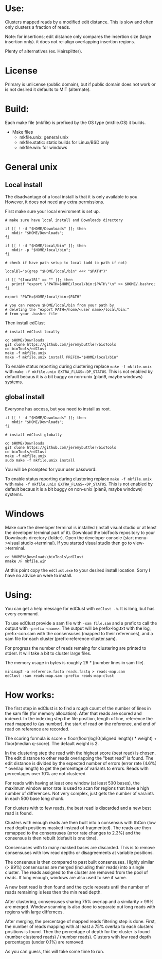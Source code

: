 # Use:

Clusters mapped reads by a modified edit distance. This
  is slow and often only clusters a fraction of reads.

Note: for insertions; edit distance only compares the
  insertion size (large insertion only). it does not
  re-align overlapping insertion regions.

Plenty of alternatives (ex. Hairsplitter).

# License

Primary is unlicense (public domain), but if public
  domain does not work or is not desired it defaults to
  MIT (alternate).

# Build:

Each make file (mkfile) is prefixed by the OS type
  (mkfile.OS) it builds.

- Make files
  - mkfile.unix: general unix
  - mkfile.static: static builds for Linux/BSD only
  - mkfile.win: for windows

# General unix

## Local install

The disadvantage of a local install is that it is only
  available to you. However, it does not need any extra
  permissions.


First make sure your local enviroment is set up.

```
# make sure have local install and Downloads directory

if [[ ! -d "$HOME/Downloads" ]]; then
   mkdir "$HOME/Downloads";
fi

if [[ ! -d "$HOME/local/bin" ]]; then
   mkdir -p "$HOME/local/bin";
fi

# check if have path setup to local (add to path if not)

localBl="$(grep "$HOME/local/bin" <<< "$PATH")"

if [[ "$localBl" == "" ]]; then
   printf "export \"PATH=$HOME/local/bin:$PATH\"\n" >> $HOME/.bashrc;
fi

export "PATH=$HOME/local/bin:$PATH"

# you can remove $HOME/local/bin from your path by
# deleting the "export PATH=/home/<user name>/local/bin:"
# from your .bashrc file
```

Then install edClust

```
# install edClust locally

cd $HOME/Downloads
git clone https://github.com/jeremybuttler/bioTools
cd bioTools/edClust
make -f mkfile.unix
make -f mkfile.unix install PREFIX="$HOME/local/bin"
```

To enable status reporting during clustering
   replace `make -f mkfile.unix`
   with `make -f mkfile.unix EXTRA_FLAGS=-DP_STATUS`. This
   is not enabled by default becaus it is a bit buggy
   on non-unix (plan9, maybe windows) systems.

## global install

Everyone has access, but you need to install as root.

```
if [[ ! -d "$HOME/Downloads" ]]; then
   mkdir "$HOME/Downloads";
fi

# install edClust globally

cd $HOME/Downloads
git clone https://github.com/jeremybuttler/bioTools
cd bioTools/edClust
make -f mkfile.unix
sudo make -f mkfile.unix install
```

You will be prompted for your user password.

To enable status reporting during clustering
   replace `make -f mkfile.unix`
   with `make -f mkfile.unix EXTRA_FLAGS=-DP_STATUS`. This
   is not enabled by default becaus it is a bit buggy
   on non-unix (plan9, maybe windows) systems.

# Windows

Make sure the developer terminal is installed (install
  visual studio or at least the developer terminal part of
  it). Download the bioTools repository to your Downloads
  directory (folder). Open the developer console
  (start menu->visual studio->terminal). If you started
  visual studio then go to view->terminal.

```
cd %HOME%\Downloads\bioTools\edClust
nmake /F mkfile.win
```

At this point copy the `edClust.exe` to your desired
  install location. Sorry I have no advice on were to
  install.

# Using:

You can get a help message for edClust with `edClust -h`.
  It is long, but has every command.

To use edClust provide a sam file with `-sam file.sam` and 
  a prefix to call the output with `-prefix <name>`. The
  output will be prefix-log.txt with the log,
  prefix-con.sam with the consensuses (mapped to their
  references), and a sam file for each cluster
  (prefix-reference-cluster.sam).

For progress the number of reads remaing for clustering
  are printed to stderr. It will take a bit to cluster
  large files.

The memory usage in bytes is roughly
  29 * (number lines in sam file).

```
minimap2 -a reference.fasta reads.fastq > reads-map.sam
edClust -sam reads-map.sam -prefix reads-map-clust
```

# How works:

The first step in edClust is to find a rough count of the
  number of lines in the sam file (for memory allocation).
  After that reads are scored and indexed. In the indexing
  step the file position, length of line, reference the
  read mapped to (as number), the start of read on the
  reference, and end of read on reference are recorded.

The scoring formula is score = floor(floor(log10(aligned length)) * weight) + floor(median q-score).
   The default weight is 2.

In the clustering step the read with the highest score
  (best read) is chosen. The edit distance to other reads
  overlapping the "best read" is found. The edit
  distance is divided by the expected number of errors
  (error rate (4.6%) * overlap length) to get
  the percentage of variants to errors. Reads with
  percentages over 10% are not clustered.

For reads with having at least one window (at least 500
  bases), the maximum window error rate is used to scan
  for regions that have a high number of differences.
  Not very complex, just gets the number of varaints in
  each 500 base long chunk.

For clusters with to few reads, the best read is discarded
  and a new best read is found.

Clusters with enough reads are then built into a consensus
  with tbCon (low read depth positions masked instead of
  fragmented). The reads are then remapped to the
  consensuses (error rate changes to 2.3%) and the
  consensus is then rebuilt (default is one time).

Consensuses with to many masked bases are discarded. This
  is to remove consensuses with low read depths or
  disagreements at variable positions.

The consensus is then compared to past built consensuses.
  Highly similar (> 99%) consensuses are merged (including
  their reads) into a single cluster. The reads assigned
  to the cluster are removed from the pool of reads. If
  long enough, windows are also used to see if same.

A new best read is then found and the cycle repeats until
  the number of reads remaining is less then the min read
  depth.

After clustering, consensuses sharing 75% overlap
  and a similarity > 99% are merged. Window scanning is
  also done to separate out long reads with regions with
  large differnces.

After merging, the percentage of mapped reads filtering
  step is done. First, the number of reads mapping with
  at least a 75% overlap to each clusters positions is
  found. Then the percentage of depth for the cluster is
  found (number clustered reads) / (number reads).
  Clusters with low read depth percentages (under 0.1%)
  are removed.

As you can guess, this will take some time to run.
